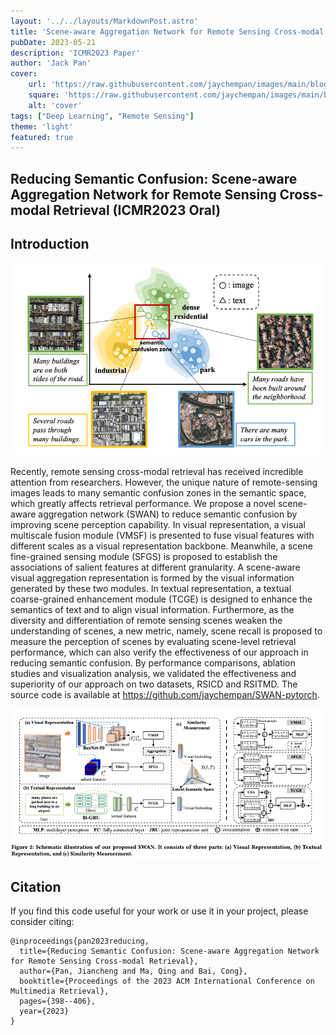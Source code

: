 ```yaml
---
layout: '../../layouts/MarkdownPost.astro'
title: 'Scene-aware Aggregation Network for Remote Sensing Cross-modal Retrieval'
pubDate: 2023-05-21
description: 'ICMR2023 Paper'
author: 'Jack Pan'
cover:
    url: 'https://raw.githubusercontent.com/jaychempan/images/main/blog-imgs/202305210935705.png'
    square: 'https://raw.githubusercontent.com/jaychempan/images/main/blog-imgs/202305210935705.png'
    alt: 'cover'
tags: ["Deep Learning", "Remote Sensing"]
theme: 'light'
featured: true
---
```

## Reducing Semantic Confusion: Scene-aware Aggregation Network for Remote Sensing Cross-modal Retrieval (ICMR2023 Oral)

## Introduction

![|inline](https://raw.githubusercontent.com/jaychempan/images/main/blog-imgs/202305210935705.png)

Recently, remote sensing cross-modal retrieval has received incredible attention from researchers. However, the unique nature of remote-sensing images leads to many semantic confusion zones in the semantic space, which greatly affects retrieval performance. We propose a novel scene-aware aggregation network (SWAN) to reduce semantic confusion by improving scene perception capability. In visual representation, a visual multiscale fusion module (VMSF) is presented to fuse visual features with different scales as a visual representation backbone. Meanwhile, a scene fine-grained sensing module (SFGS) is proposed to establish the associations of salient features at different granularity. A scene-aware visual aggregation representation is formed by the visual information generated by these two modules. In textual representation, a textual coarse-grained enhancement module (TCGE) is designed to enhance the semantics of text and to align visual information. Furthermore, as the diversity and differentiation of remote sensing scenes weaken the understanding of scenes, a new metric, namely, scene recall is proposed to measure the perception of scenes by evaluating scene-level retrieval performance, which can also verify the effectiveness of our approach in reducing semantic confusion. By performance comparisons, ablation studies and visualization analysis, we validated the effectiveness and superiority of our approach on two datasets, RSICD and RSITMD. The source code is available at https://github.com/jaychempan/SWAN-pytorch.

![|inline](https://raw.githubusercontent.com/jaychempan/images/main/blog-imgs/202307071813187.png)





## Citation

If you find this code useful for your work or use it in your project, please consider citing:

```
@inproceedings{pan2023reducing,
  title={Reducing Semantic Confusion: Scene-aware Aggregation Network for Remote Sensing Cross-modal Retrieval},
  author={Pan, Jiancheng and Ma, Qing and Bai, Cong},
  booktitle={Proceedings of the 2023 ACM International Conference on Multimedia Retrieval},
  pages={398--406},
  year={2023}
}
```



